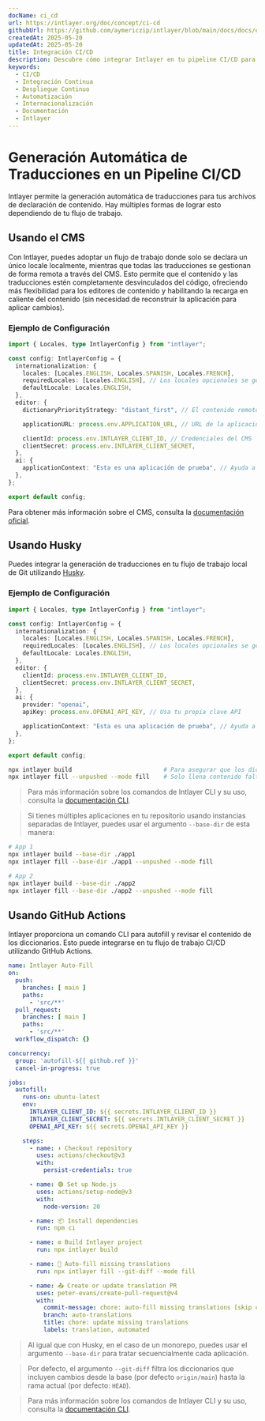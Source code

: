 ```yaml
---
docName: ci_cd
url: https://intlayer.org/doc/concept/ci-cd
githubUrl: https://github.com/aymericzip/intlayer/blob/main/docs/docs/en/CI_CD.md
createdAt: 2025-05-20
updatedAt: 2025-05-20
title: Integración CI/CD
description: Descubre cómo integrar Intlayer en tu pipeline CI/CD para la gestión y despliegue automatizado de contenido.
keywords:
  - CI/CD
  - Integración Continua
  - Despliegue Continuo
  - Automatización
  - Internacionalización
  - Documentación
  - Intlayer
---
```


# Generación Automática de Traducciones en un Pipeline CI/CD

Intlayer permite la generación automática de traducciones para tus archivos de declaración de contenido. Hay múltiples formas de lograr esto dependiendo de tu flujo de trabajo.

## Usando el CMS

Con Intlayer, puedes adoptar un flujo de trabajo donde solo se declara un único locale localmente, mientras que todas las traducciones se gestionan de forma remota a través del CMS. Esto permite que el contenido y las traducciones estén completamente desvinculados del código, ofreciendo más flexibilidad para los editores de contenido y habilitando la recarga en caliente del contenido (sin necesidad de reconstruir la aplicación para aplicar cambios).

### Ejemplo de Configuración

```ts fileName="intlayer.config.ts"
import { Locales, type IntlayerConfig } from "intlayer";

const config: IntlayerConfig = {
  internationalization: {
    locales: [Locales.ENGLISH, Locales.SPANISH, Locales.FRENCH],
    requiredLocales: [Locales.ENGLISH], // Los locales opcionales se gestionarán de forma remota
    defaultLocale: Locales.ENGLISH,
  },
  editor: {
    dictionaryPriorityStrategy: "distant_first", // El contenido remoto tiene prioridad

    applicationURL: process.env.APPLICATION_URL, // URL de la aplicación utilizada por el CMS

    clientId: process.env.INTLAYER_CLIENT_ID, // Credenciales del CMS
    clientSecret: process.env.INTLAYER_CLIENT_SECRET,
  },
  ai: {
    applicationContext: "Esta es una aplicación de prueba", // Ayuda a garantizar la generación consistente de traducciones
  },
};

export default config;
```

Para obtener más información sobre el CMS, consulta la [documentación oficial](https://github.com/aymericzip/intlayer/blob/main/docs/docs/es/intlayer_CMS.md).

## Usando Husky

Puedes integrar la generación de traducciones en tu flujo de trabajo local de Git utilizando [Husky](https://typicode.github.io/husky/).

### Ejemplo de Configuración

```ts fileName="intlayer.config.ts"
import { Locales, type IntlayerConfig } from "intlayer";

const config: IntlayerConfig = {
  internationalization: {
    locales: [Locales.ENGLISH, Locales.SPANISH, Locales.FRENCH],
    requiredLocales: [Locales.ENGLISH], // Los locales opcionales se gestionan de forma remota
    defaultLocale: Locales.ENGLISH,
  },
  editor: {
    clientId: process.env.INTLAYER_CLIENT_ID,
    clientSecret: process.env.INTLAYER_CLIENT_SECRET,
  },
  ai: {
    provider: "openai",
    apiKey: process.env.OPENAI_API_KEY, // Usa tu propia clave API

    applicationContext: "Esta es una aplicación de prueba", // Ayuda a garantizar la generación consistente de traducciones
  },
};

export default config;
```

```bash fileName=".husky/pre-push"
npx intlayer build                          # Para asegurar que los diccionarios estén actualizados
npx intlayer fill --unpushed --mode fill    # Solo llena contenido faltante, no actualiza los existentes
```

> Para más información sobre los comandos de Intlayer CLI y su uso, consulta la [documentación CLI](https://github.com/aymericzip/intlayer/blob/main/docs/docs/es/intlayer_cli.md).

> Si tienes múltiples aplicaciones en tu repositorio usando instancias separadas de Intlayer, puedes usar el argumento `--base-dir` de esta manera:

```bash fileName=".husky/pre-push"
# App 1
npx intlayer build --base-dir ./app1
npx intlayer fill --base-dir ./app1 --unpushed --mode fill

# App 2
npx intlayer build --base-dir ./app2
npx intlayer fill --base-dir ./app2 --unpushed --mode fill
```

## Usando GitHub Actions

Intlayer proporciona un comando CLI para autofill y revisar el contenido de los diccionarios. Esto puede integrarse en tu flujo de trabajo CI/CD utilizando GitHub Actions.

```yaml fileName=".github/workflows/intlayer-translate.yml"
name: Intlayer Auto-Fill
on:
  push:
    branches: [ main ]
    paths:
      - 'src/**'
  pull_request:
    branches: [ main ]
    paths:
      - 'src/**'
  workflow_dispatch: {}

concurrency:
  group: 'autofill-${{ github.ref }}'
  cancel-in-progress: true

jobs:
  autofill:
    runs-on: ubuntu-latest
    env:
      INTLAYER_CLIENT_ID: ${{ secrets.INTLAYER_CLIENT_ID }}
      INTLAYER_CLIENT_SECRET: ${{ secrets.INTLAYER_CLIENT_SECRET }}
      OPENAI_API_KEY: ${{ secrets.OPENAI_API_KEY }}

    steps:
      - name: ⬇️ Checkout repository
        uses: actions/checkout@v3
        with:
          persist-credentials: true

      - name: 🟢 Set up Node.js
        uses: actions/setup-node@v3
        with:
          node-version: 20

      - name: 📦 Install dependencies
        run: npm ci

      - name: ⚙️ Build Intlayer project
        run: npx intlayer build

      - name: 🤖 Auto-fill missing translations
        run: npx intlayer fill --git-diff --mode fill

      - name: 📤 Create or update translation PR
        uses: peter-evans/create-pull-request@v4
        with:
          commit-message: chore: auto-fill missing translations [skip ci]
          branch: auto-translations
          title: chore: update missing translations
          labels: translation, automated
```

> Al igual que con Husky, en el caso de un monorepo, puedes usar el argumento `--base-dir` para tratar secuencialmente cada aplicación.

> Por defecto, el argumento `--git-diff` filtra los diccionarios que incluyen cambios desde la base (por defecto `origin/main`) hasta la rama actual (por defecto: `HEAD`).

> Para más información sobre los comandos de Intlayer CLI y su uso, consulta la [documentación CLI](https://github.com/aymericzip/intlayer/blob/main/docs/docs/es/intlayer_cli.md).
